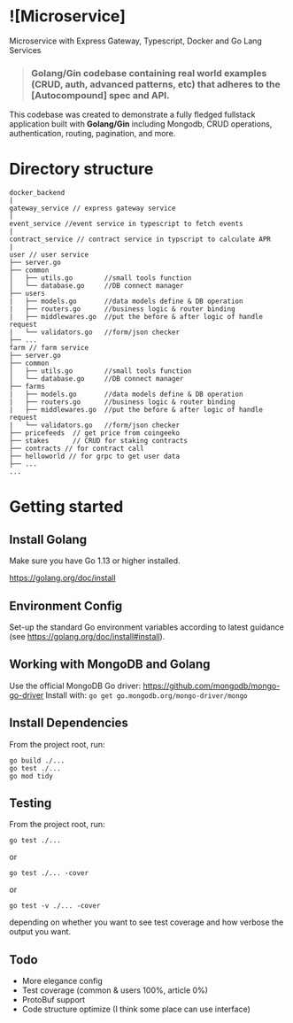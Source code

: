 # ![Microservice]

Microservice with Express Gateway, Typescript, Docker and Go Lang Services

> ### Golang/Gin codebase containing real world examples (CRUD, auth, advanced patterns, etc) that adheres to the [Autocompound] spec and API.

This codebase was created to demonstrate a fully fledged fullstack application built with **Golang/Gin** including Mongodb, CRUD operations, authentication, routing, pagination, and more.

# Directory structure

```
docker_backend
|
gateway_service // express gateway service
|
event_service //event service in typescript to fetch events
|
contract_service // contract service in typscript to calculate APR
|
user // user service
├── server.go
├── common
│   ├── utils.go        //small tools function
│   └── database.go     //DB connect manager
├── users
|   ├── models.go       //data models define & DB operation
|   ├── routers.go      //business logic & router binding
|   ├── middlewares.go  //put the before & after logic of handle request
|   └── validators.go   //form/json checker
├── ...
farm // farm service
├── server.go
├── common
│   ├── utils.go        //small tools function
│   └── database.go     //DB connect manager
├── farms
|   ├── models.go       //data models define & DB operation
|   ├── routers.go      //business logic & router binding
|   ├── middlewares.go  //put the before & after logic of handle request
|   └── validators.go   //form/json checker
├── pricefeeds  // get price from coingeeko
├── stakes      // CRUD for staking contracts
├── contracts // for contract call
├── helloworld // for grpc to get user data
├── ...
...
```

# Getting started

## Install Golang

Make sure you have Go 1.13 or higher installed.

https://golang.org/doc/install

## Environment Config

Set-up the standard Go environment variables according to latest guidance (see https://golang.org/doc/install#install).

## Working with MongoDB and Golang

Use the official MongoDB Go driver: https://github.com/mongodb/mongo-go-driver
Install with: `go get go.mongodb.org/mongo-driver/mongo`

## Install Dependencies

From the project root, run:

```
go build ./...
go test ./...
go mod tidy
```

## Testing

From the project root, run:

```
go test ./...
```

or

```
go test ./... -cover
```

or

```
go test -v ./... -cover
```

depending on whether you want to see test coverage and how verbose the output you want.

## Todo

- More elegance config
- Test coverage (common & users 100%, article 0%)
- ProtoBuf support
- Code structure optimize (I think some place can use interface)
